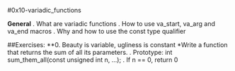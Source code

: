 #0x10-variadic_functions

**General**
. What are variadic functions
. How to use va_start, va_arg and va_end macros
. Why and how to use the const type qualifier

##Exercises:
**0. Beauty is variable, ugliness is constant
	*Write a function that returns the sum of all its parameters.
		. Prototype: int sum_them_all(const unsigned int n, ...);
		. If n == 0, return 0
